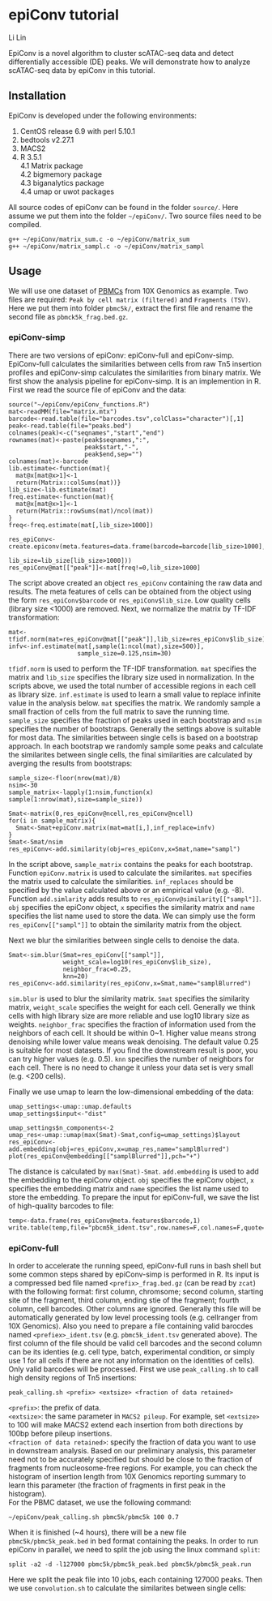 # epiConv tutorial
Li Lin<br>

EpiConv is a novel algorithm to cluster scATAC-seq data and detect differentially accessible (DE) peaks. We will demonstrate how to analyze scATAC-seq data by epiConv in this tutorial.

## Installation
EpiConv is developed under the following environments:
1. CentOS release 6.9 with perl 5.10.1
2. bedtools v2.27.1
3. MACS2
4. R 3.5.1<br>
  4.1 Matrix package<br>
  4.2 bigmemory package<br>
  4.3 biganalytics package<br>
  4.4 umap or uwot packages<br>

All source codes of epiConv can be found in the folder `source/`. Here assume we put them into the folder `~/epiConv/`. Two source files need to be compiled.<br>
```
g++ ~/epiConv/matrix_sum.c -o ~/epiConv/matrix_sum
g++ ~/epiConv/matrix_sampl.c -o ~/epiConv/matrix_sampl
```
## Usage
We will use one dataset of [PBMCs](https://support.10xgenomics.com/single-cell-atac/datasets/1.2.0/atac_pbmc_5k_v1) from 10X Genomics as example. Two files are required: `Peak by cell matrix (filtered)` and `Fragments (TSV)`. Here we put them into folder `pbmc5k/`, extract the first file and rename the second file as `pbmck5k_frag.bed.gz`.

### epiConv-simp
There are two versions of epiConv: epiConv-full and epiConv-simp. EpiConv-full calculates the similarities between cells from raw Tn5 insertion profiles and epiConv-simp calculates the similarities from binary matrix. We first show the analysis pipeline for epiConv-simp. It is an implemention in R. First we read the source file of epiConv and the data:
```
source("~/epiConv/epiConv_functions.R")
mat<-readMM(file="matrix.mtx")
barcode<-read.table(file="barcodes.tsv",colClass="character")[,1]
peak<-read.table(file="peaks.bed")
colnames(peak)<-c("seqnames","start","end")
rownames(mat)<-paste(peak$seqnames,":",
                     peak$start,"-",
                     peak$end,sep="")
colnames(mat)<-barcode
lib.estimate<-function(mat){
  mat@x[mat@x>1]<-1
  return(Matrix::colSums(mat))}
lib_size<-lib.estimate(mat)
freq.estimate<-function(mat){
  mat@x[mat@x>1]<-1
  return(Matrix::rowSums(mat)/ncol(mat))
}
freq<-freq.estimate(mat[,lib_size>1000])

res_epiConv<-create.epiconv(meta.features=data.frame(barcode=barcode[lib_size>1000],
                                                     lib_size=lib_size[lib_size>1000]))
res_epiConv@mat[["peak"]]<-mat[freq!=0,lib_size>1000]
```
The script above created an object `res_epiConv` containing the raw data and results. The meta features of cells can be obtained from the object using the form `res_epiConv$barcode` or `res_epiConv$lib_size`. Low quality cells (library size <1000) are removed. Next, we normalize the matrix by TF-IDF transformation:
```
mat<-tfidf.norm(mat=res_epiConv@mat[["peak"]],lib_size=res_epiConv$lib_size)
infv<-inf.estimate(mat[,sample(1:ncol(mat),size=500)],
                   sample_size=0.125,nsim=30)
```
`tfidf.norm` is used to perform the TF-IDF transformation. `mat` specifies the matrix and `lib_size` specifies the library size used in normalization. In the scripts above, we used the total number of accessible regions in each cell as library size. `inf.estimate` is used to learn a small value to replace infinite value in the analysis below. `mat` specifies the matrix. We randomly sample a small fraction of cells from the full matrix to save the running time. `sample_size` specifies the fraction of peaks used in each bootstrap and `nsim` specifies the number of bootstraps. Generally the settings above is suitable for most data.
The similarities between single cells is based on a bootstrap approach. In each bootstrap we randomly sample some peaks and calculate the similarites between single cells, the final similarities are calculated by averging the results from bootstraps:
```
sample_size<-floor(nrow(mat)/8)
nsim<-30
sample_matrix<-lapply(1:nsim,function(x) sample(1:nrow(mat),size=sample_size))

Smat<-matrix(0,res_epiConv@ncell,res_epiConv@ncell)
for(i in sample_matrix){
  Smat<-Smat+epiConv.matrix(mat=mat[i,],inf_replace=infv)
}
Smat<-Smat/nsim
res_epiConv<-add.similarity(obj=res_epiConv,x=Smat,name="sampl")
```
In the script above, `sample_matrix` contains the peaks for each bootstrap. Function `epiConv.matrix` is used to calculate the similarites. `mat` specifies the matrix used to calculate the similarities. `inf_replaces` should be specified by the value calculated above or an empirical value (e.g. -8). Function `add.simlarity` adds results to `res_epiConv@similarity[["sampl"]]`. `obj` specifies the epiConv object, `x` specifies the similarity matrix and `name` specifies the list name used to store the data. We can simply use the form `res_epiConv[["sampl"]]` to obtain the similarity matrix from the object.

Next we blur the similarities between single cells to denoise the data.
```
Smat<-sim.blur(Smat=res_epiConv[["sampl"]],
               weight_scale=log10(res_epiConv$lib_size),
               neighbor_frac=0.25,
               knn=20)
res_epiConv<-add.similarity(res_epiConv,x=Smat,name="samplBlurred")
```
`sim.blur` is used to blur the similarity matrix. `Smat` specifies the similarity matrix, `weight_scale` specifies the weight for each cell. Generally we think cells with high library size are more reliable and use log10 library size as weights. `neighbor_frac` specifies the fraction of information used from the neighbors of each cell. It should be within 0~1. Higher value means strong denoising while lower value means weak denoising. The default value 0.25 is suitable for most datasets. If you find the downstream result is poor, you can try higher values (e.g. 0.5). `knn` specifies the number of neighbors for each cell. There is no need to change it unless your data set is very small (e.g. <200 cells).

Finally we use umap to learn the low-dimensional embedding of the data:
```
umap_settings<-umap::umap.defaults
umap_settings$input<-"dist"

umap_settings$n_components<-2
umap_res<-umap::umap(max(Smat)-Smat,config=umap_settings)$layout
res_epiConv<-add.embedding(obj=res_epiConv,x=umap_res,name="samplBlurred")
plot(res_epiConv@embedding[["samplBlurred"]],pch="+")
```
The distance is calculated by `max(Smat)-Smat`. `add.embedding` is used to add the embeddiing to the epiConv object. `obj` specifies the epiConv object, `x` specifies the embedding matrix and `name` specifies the list name used to store the embedding.
To prepare the input for epiConv-full, we save the list of high-quality barcodes to file:
```
temp<-data.frame(res_epiConv@meta.features$barcode,1)
write.table(temp,file="pbcm5k_ident.tsv",row.names=F,col.names=F,quote=F,sep="\t")
```

### epiConv-full
In order to accelerate the running speed, epiConv-full runs in bash shell but some common steps shared by epiConv-simp is performed in R. Its input is a compressed bed file named `<prefix>_frag.bed.gz` (can be read by `zcat`) with the following format: first column, chromsome; second column, starting site of the fragment, third column, ending stie of the fragment; fourth column, cell barcodes. Other columns are ignored. Generally this file will be automatically generated by low level processing tools (e.g. cellranger from 10X Genomics). 
  Also you need to prepare a file containing valid barocdes named `<prefiex>_ident.tsv` (e.g. `pbmc5k_ident.tsv` generated above). The first column of the file should be valid cell barcodes and the second column can be its identies (e.g. cell type, batch, experimental condition, or simply use 1 for all cells if there are not any information on the identities of cells). Only valid barcodes will be processed.
  First we use `peak_calling.sh` to call high density regions of Tn5 insertions:
```
peak_calling.sh <prefix> <extsize> <fraction of data retained>
```
`<prefix>`: the prefix of data.<br>
`<extsize>`: the same parameter in `MACS2 pileup`. For example, set `<extsize>` to 100 will make MACS2 extend each insertion from both directions by 100bp before pileup insertions.<br>
`<fraction of data retained>`: specify the fraction of data you want to use in downstream analysis. Based on our preliminary analysis, this parameter need not to be accurately specified but should be close to the fraction of fragments from nucleosome-free regions. For example, you can check the histogram of insertion length from 10X Genomics reporting summary to learn this parameter (the fraction of fragments in first peak in the histogram).<br>
For the PBMC dataset, we use the following command:
```
~/epiConv/peak_calling.sh pbmc5k/pbmc5k 100 0.7
```
When it is finished (~4 hours), there will be a new file `pbmc5k/pbmc5k_peak.bed` in bed format containing the peaks. In order to run epiConv in parallel, we need to split the job using the linux command `split`:
```
split -a2 -d -l127000 pbmc5k/pbmc5k_peak.bed pbmc5k/pbmc5k_peak.run
```
Here we split the peak file into 10 jobs, each containing 127000 peaks. Then we use `convolution.sh` to calculate the similarites between single cells:
```

```
